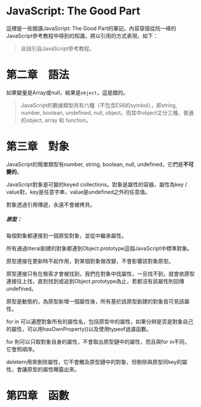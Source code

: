 # JavaScript: The Good Part

這裡是一些閱讀JavaScript: The Good Part的筆記。內容穿插從阮一峰的JavaScript參考教程中得到的知識，將以引用的方式表現，如下：

>此段引自JavaScript參考教程。

# 第二章　語法

如果變量是Array或null，結果是`object`，這是錯的。

> JavaScript的數據類型共有六種（不包含ES6的symbol），即string, number, boolean, undefined, null, object。而其中object又分三種，普通的object, array 和 function。


# 第三章　對象

JavaScript的簡單類型有number, string, boolean, null, undefined，它們是****不可變的****。

JavaScript對象是可變的keyed collections。對象是屬性的容器，屬性為key / value對，key是任意字串，value是undefined之外的任意值。

對象透過引用傳遞，永遠不會被拷貝。

##### 原型：

每個對象都連接到一個原型對象，並從中繼承屬性。

所有通過literal創建的對象都連到Object.prototype這個JavaScript中標準對象。

原型連接在更新時不起作用，對某個對象做改變，不會影響該對象原型。

原型連接只有在檢索才會被找到，我們在對象中找屬性，一旦找不到，就會依原型連接往上找，直到找到或追到Object.prototype為止，若都沒有該屬性則回傳undefined。

原型是動態的，為原型新增一個屬性後，所有基於該原型創建的對象皆可見該屬性。

for in 可以遍歷對象所有的屬性名，包括原型中的屬性，如果分辨是否是對象自己的屬性，可以用hasOwnProperty()以及使用typeof過濾函數。

for 則可以只取對象自身的屬性，不會取出原型鏈中的屬性，而且與for in不同，它會照順序。

deleteｍ用來刪除屬性，它不會觸及原型鏈中的對象，但刪除與原型同key的屬性，會讓原型的屬性曝露出來。

# 第四章　函數

